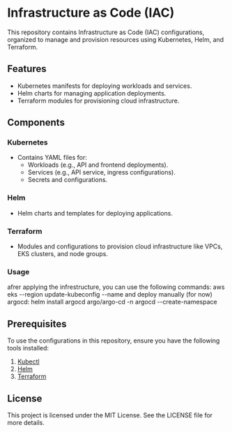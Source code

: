 
# Infrastructure as Code (IAC)

This repository contains Infrastructure as Code (IAC) configurations, organized to manage and provision resources using Kubernetes, Helm, and Terraform.

## Features
- Kubernetes manifests for deploying workloads and services.
- Helm charts for managing application deployments.
- Terraform modules for provisioning cloud infrastructure.

## Components

### Kubernetes
- Contains YAML files for:
  - Workloads (e.g., API and frontend deployments).
  - Services (e.g., API service, ingress configurations).
  - Secrets and configurations.

### Helm
- Helm charts and templates for deploying applications.

### Terraform
- Modules and configurations to provision cloud infrastructure like VPCs, EKS clusters, and node groups.
### Usage
afrer applying the infrestructure, you can use the following commands:
aws eks --region <defined-region> update-kubeconfig --name <defined-name>
and deploy manually (for now) argocd:
helm install argocd argo/argo-cd -n argocd --create-namespace

## Prerequisites
To use the configurations in this repository, ensure you have the following tools installed:

1. [Kubectl](https://kubernetes.io/docs/tasks/tools/)
2. [Helm](https://helm.sh/)
3. [Terraform](https://www.terraform.io/)

## License
This project is licensed under the MIT License. See the LICENSE file for more details.

